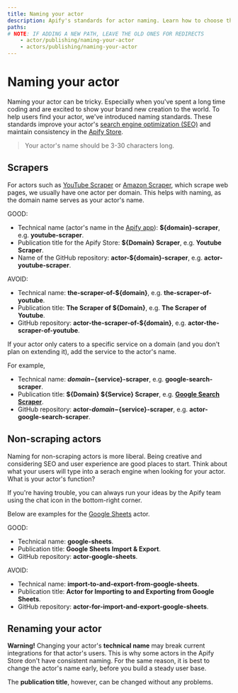 ```yaml
---
title: Naming your actor
description: Apify's standards for actor naming. Learn how to choose the right name for scraping and non-scraping actors and how to optimize your actor for search engines.
paths:
# NOTE: IF ADDING A NEW PATH, LEAVE THE OLD ONES FOR REDIRECTS
    - actor/publishing/naming-your-actor
    - actors/publishing/naming-your-actor
---
```


# [](#naming-your-actor) Naming your actor

Naming your actor can be tricky. Especially when you've spent a long time coding and are excited to show your brand new creation to the world. To help users find your actor, we've introduced naming standards. These standards improve your actor's [search engine optimization (SEO)](https://en.wikipedia.org/wiki/Search_engine_optimization) and maintain consistency in the [Apify Store](https://apify.com/store).

> Your actor's name should be 3-30 characters long.

## [](#scrapers) Scrapers

For actors such as [YouTube Scraper](https://apify.com/bernardo/youtube-scraper) or [Amazon Scraper](https://apify.com/vaclavrut/amazon-crawler), which scrape web pages, we usually have one actor per domain. This helps with naming, as the domain name serves as your actor's name.

GOOD:
  * Technical name (actor's name in the [Apify app](https://my.apify.com)): **${domain}-scraper**, e.g. **youtube-scraper**.
  * Publication title for the Apify Store: **${Domain} Scraper**, e.g. **Youtube Scraper**.
  * Name of the GitHub repository: **actor-${domain}-scraper**, e.g. **actor-youtube-scraper**.

AVOID:
  * Technical name: **the-scraper-of-${domain}**, e.g. **the-scraper-of-youtube**.
  * Publication title: **The Scraper of ${Domain}**, e.g. **The Scraper of Youtube**.
  * GitHub repository: **actor-the-scraper-of-${domain}**, e.g. **actor-the-scraper-of-youtube**.

If your actor only caters to a specific service on a domain (and you don't plan on extending it), add the service to the actor's name.

For example,
  * Technical name: **${domain}-${service}-scraper**, e.g. **google-search-scraper**.
  * Publication title: **${Domain} ${Service} Scraper**, e.g. [**Google Search Scraper**](https://apify.com/apify/google-search-scraper).
  * GitHub repository: **actor-${domain}-${service}-scraper**, e.g. **actor-google-search-scraper**.


## [](#non-scraping-actors) Non-scraping actors

Naming for non-scraping actors is more liberal. Being creative and considering SEO and user experience are good places to start. Think about what your users will type into a serach engine when looking for your actor. What is your actor's function?

If you're having trouble, you can always run your ideas by the Apify team using the chat icon in the bottom-right corner.

Below are examples for the [Google Sheets](https://apify.com/lukaskrivka/google-sheets) actor.

GOOD:
  * Technical name: **google-sheets**.
  * Publication title: **Google Sheets Import & Export**.
  * GitHub repository: **actor-google-sheets**.

AVOID:
  * Technical name: **import-to-and-export-from-google-sheets**.
  * Publication title: **Actor for Importing to and Exporting from Google Sheets**.
  * GitHub repository: **actor-for-import-and-export-google-sheets**.

## [](#renaming-your-actor) Renaming your actor

**Warning!** Changing your actor's **technical name** may break current integrations for that actor's users. This is why some actors in the Apify Store don't have consistent naming. For the same reason, it is best to change the actor's name early, before you build a steady user base.

The **publication title**, however, can be changed without any problems.
